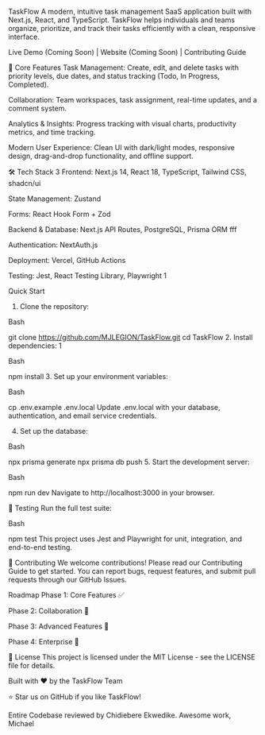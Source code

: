 TaskFlow 
A modern, intuitive task management SaaS application built with Next.js, React, and TypeScript. TaskFlow helps individuals and teams organize, prioritize, and track their tasks efficiently with a clean, responsive interface.

Live Demo (Coming Soon) | Website (Coming Soon) | Contributing Guide 

🌟 Core Features 
Task Management: Create, edit, and delete tasks with priority levels, due dates, and status tracking (Todo, In Progress, Completed).

Collaboration: Team workspaces, task assignment, real-time updates, and a comment system.

Analytics & Insights: Progress tracking with visual charts, productivity metrics, and time tracking.

Modern User Experience: Clean UI with dark/light modes, responsive design, drag-and-drop functionality, and offline support.

🛠️ Tech Stack  3
Frontend: Next.js 14, React 18, TypeScript, Tailwind CSS, shadcn/ui

State Management: Zustand

Forms: React Hook Form + Zod

Backend & Database: Next.js API Routes, PostgreSQL, Prisma ORM fff

Authentication: NextAuth.js

Deployment: Vercel, GitHub Actions

Testing: Jest, React Testing Library, Playwright 1
 
 Quick Start
1. Clone the repository:

Bash

git clone https://github.com/MJLEGION/TaskFlow.git
cd TaskFlow
2. Install dependencies: 1

Bash

npm install
3. Set up your environment variables:

Bash

cp .env.example .env.local
Update .env.local with your database, authentication, and email service credentials.

4. Set up the database:

Bash

npx prisma generate
npx prisma db push
5. Start the development server:

Bash

npm run dev
Navigate to http://localhost:3000 in your browser.

🧪 Testing
Run the full test suite:

Bash

npm test
This project uses Jest and Playwright for unit, integration, and end-to-end testing.

🤝 Contributing
We welcome contributions! Please read our Contributing Guide to get started. You can report bugs, request features, and submit pull requests through our GitHub Issues.

Roadmap
Phase 1: Core Features ✅

Phase 2: Collaboration 🚧

Phase 3: Advanced Features 📅

Phase 4: Enterprise 🔮

📄 License
This project is licensed under the MIT License - see the LICENSE file for details.

Built with ❤️ by the TaskFlow Team

⭐ Star us on GitHub if you like TaskFlow!

Entire Codebase reviewed by Chidiebere Ekwedike. Awesome work, Michael
